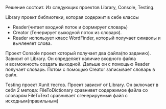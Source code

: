 Решение состоит. Из следующих проектов Library, Console, Testing. 

Library проект библиотеки, которая содержит в себе классы 
- Reader(читает входной поток и формирует словарь)
- Creator (Генерирует выходной поток из словаря).
- Reader использует класс WordFinder, который получает символы и вычленяет слова.

Проект Console проект который получает два файла(по заданию). Зависит от Library. Он определяет наличие входного файла и возможность создать выходной.
Дальше он с помощью Reader получает словарь.
Потом с помощью Creator записывает словарь в файл.

Testing проект Xunit тестов. Проект зависит от Library. Он включает в себя 2 метода:
FileToDictionary сравнивет содержимое файла со словарям
FileToText сравнивает сгенерируемый файл с исходным(правильным)
